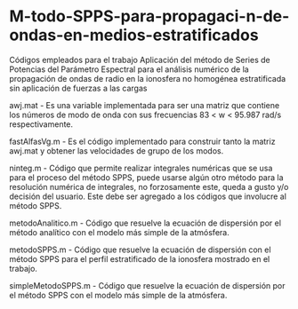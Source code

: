 # M-todo-SPPS-para-propagaci-n-de-ondas-en-medios-estratificados
Códigos empleados para el trabajo Aplicación del método de Series de Potencias del Parámetro Espectral para el 
análisis numérico de la propagación de ondas de radio en la ionosfera no homogénea estratificada sin aplicación de fuerzas a las cargas

awj.mat - Es una variable implementada para ser una matriz que contiene los números de modo de onda con sus frecuencias 83 < w < 95.987 rad/s respectivamente.

fastAlfasVg.m -  Es el código implementado para construir tanto la matriz awj.mat y obtener las velocidades de grupo de los modos.

ninteg.m - Código que permite realizar integrales numéricas que se usa para el proceso del método SPPS, puede usarse algún otro método 
para la resolución numérica de integrales, no forzosamente este, queda a gusto y/o decisión del usuario. Este debe ser agregado a los códigos que involucre al método SPPS.

metodoAnalitico.m - Código que resuelve la ecuación de dispersión por el método analítico con el modelo más simple de la atmósfera.

metodoSPPS.m - Código que resuelve la ecuación de dispersión con el método SPPS para el perfil estratificado de la ionosfera mostrado en el trabajo.

simpleMetodoSPPS.m - Código que resuelve la ecuación de dispersión por el método SPPS con el modelo más simple de la atmósfera.
